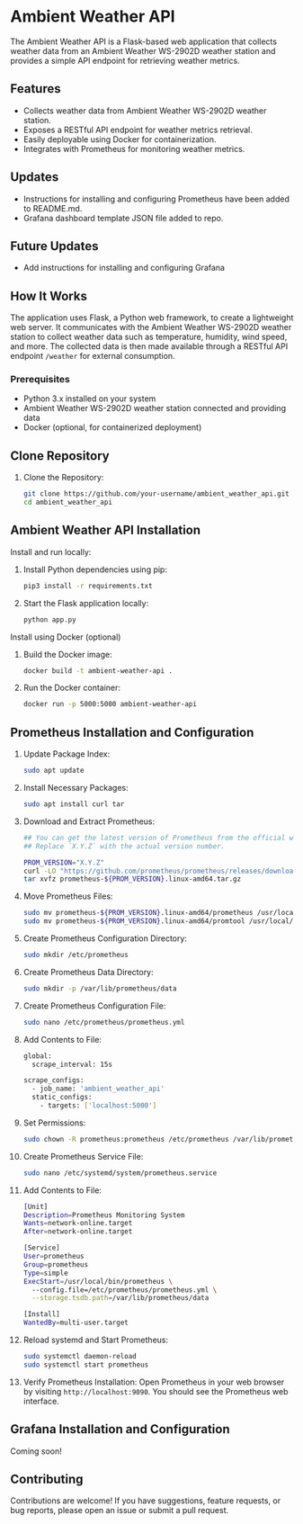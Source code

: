 # Ambient Weather API

The Ambient Weather API is a Flask-based web application that collects weather data from an Ambient Weather WS-2902D weather station and provides a simple API endpoint for retrieving weather metrics.

## Features

- Collects weather data from Ambient Weather WS-2902D weather station.
- Exposes a RESTful API endpoint for weather metrics retrieval.
- Easily deployable using Docker for containerization.
- Integrates with Prometheus for monitoring weather metrics.

## Updates

- Instructions for installing and configuring Prometheus have been added to README.md.
- Grafana dashboard template JSON file added to repo.

## Future Updates

- Add instructions for installing and configuring Grafana

## How It Works

The application uses Flask, a Python web framework, to create a lightweight web server. It communicates with the Ambient Weather WS-2902D weather station to collect weather data such as temperature, humidity, wind speed, and more. The collected data is then made available through a RESTful API endpoint `/weather` for external consumption.

### Prerequisites

- Python 3.x installed on your system
- Ambient Weather WS-2902D weather station connected and providing data
- Docker (optional, for containerized deployment)

## Clone Repository

1. Clone the Repository:
   ```bash
   git clone https://github.com/your-username/ambient_weather_api.git
   cd ambient_weather_api

## Ambient Weather API Installation

Install and run locally:
1. Install Python dependencies using pip:
   ```bash
   pip3 install -r requirements.txt

2. Start the Flask application locally:
   ```bash
   python app.py

Install using Docker (optional)
1. Build the Docker image:
   ```bash
   docker build -t ambient-weather-api .

2. Run the Docker container:
   ```bash
   docker run -p 5000:5000 ambient-weather-api

## Prometheus Installation and Configuration

1. Update Package Index:
   ```bash
   sudo apt update

2. Install Necessary Packages:
   ```bash
   sudo apt install curl tar

3. Download and Extract Prometheus:
   ```bash
   ## You can get the latest version of Prometheus from the official website.
   ## Replace `X.Y.Z` with the actual version number.

   PROM_VERSION="X.Y.Z"
   curl -LO "https://github.com/prometheus/prometheus/releases/download/v${PROM_VERSION}/prometheus-${PROM_VERSION}.linux-amd64.tar.gz"
   tar xvfz prometheus-${PROM_VERSION}.linux-amd64.tar.gz

4. Move Prometheus Files:
   ```bash
   sudo mv prometheus-${PROM_VERSION}.linux-amd64/prometheus /usr/local/bin/
   sudo mv prometheus-${PROM_VERSION}.linux-amd64/promtool /usr/local/bin/

5. Create Prometheus Configuration Directory:
   ```bash
   sudo mkdir /etc/prometheus

6. Create Prometheus Data Directory:
   ```bash
   sudo mkdir -p /var/lib/prometheus/data

7. Create Prometheus Configuration File:
   ```bash
   sudo nano /etc/prometheus/prometheus.yml

8. Add Contents to File:
   ```bash
   global:
     scrape_interval: 15s

   scrape_configs:
     - job_name: 'ambient_weather_api'
     static_configs:
       - targets: ['localhost:5000']

9. Set Permissions:
   ```bash
   sudo chown -R prometheus:prometheus /etc/prometheus /var/lib/prometheus

10. Create Prometheus Service File:
    ```bash
    sudo nano /etc/systemd/system/prometheus.service

11. Add Contents to File:
    ```bash
    [Unit]
    Description=Prometheus Monitoring System
    Wants=network-online.target
    After=network-online.target

    [Service]
    User=prometheus
    Group=prometheus
    Type=simple
    ExecStart=/usr/local/bin/prometheus \
      --config.file=/etc/prometheus/prometheus.yml \
      --storage.tsdb.path=/var/lib/prometheus/data

    [Install]
    WantedBy=multi-user.target

12. Reload systemd and Start Prometheus:
    ```bash
    sudo systemctl daemon-reload
    sudo systemctl start prometheus

13. Verify Prometheus Installation:
    Open Prometheus in your web browser by visiting `http://localhost:9090`. You should see the Prometheus web interface.

## Grafana Installation and Configuration

Coming soon!

## Contributing

Contributions are welcome! If you have suggestions, feature requests, or bug reports, please open an issue or submit a pull request.
